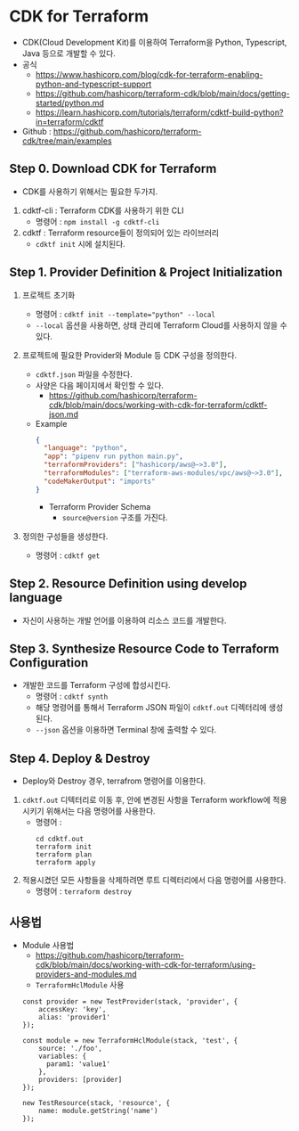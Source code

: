 # CDK for Terraform
* CDK(Cloud Development Kit)를 이용하여 Terraform을 Python, Typescript, Java 등으로 개발할 수 있다.
* 공식
    * https://www.hashicorp.com/blog/cdk-for-terraform-enabling-python-and-typescript-support
    * https://github.com/hashicorp/terraform-cdk/blob/main/docs/getting-started/python.md
    * https://learn.hashicorp.com/tutorials/terraform/cdktf-build-python?in=terraform/cdktf
* Github : https://github.com/hashicorp/terraform-cdk/tree/main/examples


## Step 0. Download CDK for Terraform
* CDK를 사용하기 위해서는 필요한 두가지.
1) cdktf-cli : Terraform CDK를 사용하기 위한 CLI
    * 명령어 : ```npm install -g cdktf-cli```
2) cdktf : Terraform resource들이 정의되어 있는 라이브러리
    * ```cdktf init``` 시에 설치된다.

## Step 1. Provider Definition & Project Initialization
1) 프로젝트 초기화
    * 명령어 : ```cdktf init --template="python" --local```
    * ```--local``` 옵션을 사용하면, 상태 관리에 Terraform Cloud를 사용하지 않을 수 있다.

2) 프로젝트에 필요한 Provider와 Module 등 CDK 구성을 정의한다. 
    * ```cdktf.json``` 파일을 수정한다.
    * 사양은 다음 페이지에서 확인할 수 있다.
        * https://github.com/hashicorp/terraform-cdk/blob/main/docs/working-with-cdk-for-terraform/cdktf-json.md
    * Example
        ```json
        {
          "language": "python",
          "app": "pipenv run python main.py",
          "terraformProviders": ["hashicorp/aws@~>3.0"],
          "terraformModules": ["terraform-aws-modules/vpc/aws@~>3.0"],
          "codeMakerOutput": "imports"
        }
        ```
        * Terraform Provider Schema
            * ```source@version``` 구조를 가진다.

3) 정의한 구성들을 생성한다.
    * 명령어 : ```cdktf get```


## Step 2. Resource Definition using develop language
* 자신이 사용하는 개발 언어를 이용하여 리소스 코드를 개발한다.


## Step 3. Synthesize Resource Code to Terraform Configuration
* 개발한 코드를 Terraform 구성에 합성시킨다.
    * 명령어 : ```cdktf synth```
    * 해당 명령어를 통해서 Terraform JSON 파일이 ```cdktf.out``` 디렉터리에 생성된다.
    * ```--json``` 옵션을 이용하면 Terminal 창에 출력할 수 있다.


## Step 4. Deploy & Destroy
* Deploy와 Destroy 경우, terrafrom 명령어를 이용한다.
1) ```cdktf.out``` 디텍터리로 이동 후, 안에 변경된 사항을 Terraform workflow에 적용시키기 위해서는 다음 명령어를 사용한다.
    * 명령어 : 
        ```
        cd cdktf.out
        terraform init
        terraform plan
        terraform apply
        ```
2) 적용시켰던 모든 사항들을 삭제하려면 루트 디렉터리에서 다음 명령어를 사용한다.
    * 명령어 : ```terraform destroy```


## 사용법
* Module 사용법
    * https://github.com/hashicorp/terraform-cdk/blob/main/docs/working-with-cdk-for-terraform/using-providers-and-modules.md
    * ```TerraformHclModule``` 사용
    ```
    const provider = new TestProvider(stack, 'provider', {
        accessKey: 'key',
        alias: 'provider1'
    });

    const module = new TerraformHclModule(stack, 'test', {
        source: './foo',
        variables: {
          param1: 'value1'
        },
        providers: [provider]
    });

    new TestResource(stack, 'resource', {
        name: module.getString('name')
    });
    
    ```


